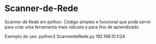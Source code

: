 # Scanner-de-Rede

Scanner de Rede em python. Código simples e funcional que pode servir para criar uma ferramenta mais robusta e para fins de aprendizado.


Exemplo de uso: python3 ScannerdeRede.py 192.168.10.1/24
